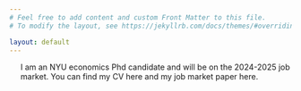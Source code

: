```yaml
---
# Feel free to add content and custom Front Matter to this file.
# To modify the layout, see https://jekyllrb.com/docs/themes/#overriding-theme-defaults

layout: default
---
```

  <div style="flex: 2; padding-left: 20px;">

I am an NYU economics Phd candidate and will be on the 2024-2025 job market. You can find my CV here and my job market paper here.
